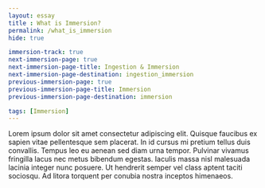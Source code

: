 ```yaml
--- 
layout: essay
title : What is Immersion?
permalink: /what_is_immersion
hide: true

immersion-track: true
next-immersion-page: true
next-immersion-page-title: Ingestion & Immersion
next-immersion-page-destination: ingestion_immersion
previous-immersion-page: true
previous-immersion-page-title: Immersion
previous-immersion-page-destination: immersion

tags: [Immersion]
---
```


Lorem ipsum dolor sit amet consectetur adipiscing elit. Quisque faucibus ex sapien vitae pellentesque sem placerat. In id cursus mi pretium tellus duis convallis. Tempus leo eu aenean sed diam urna tempor. Pulvinar vivamus fringilla lacus nec metus bibendum egestas. Iaculis massa nisl malesuada lacinia integer nunc posuere. Ut hendrerit semper vel class aptent taciti sociosqu. Ad litora torquent per conubia nostra inceptos himenaeos.
